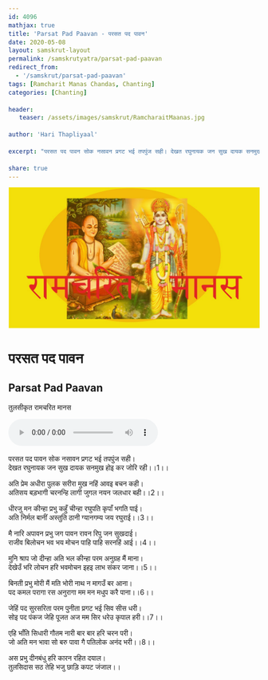```yaml
---    
id: 4096    
mathjax: true    
title: 'Parsat Pad Paavan - परसत पद पावन'    
date: 2020-05-08    
layout: samskrut-layout 
permalink: /samskrutyatra/parsat-pad-paavan
redirect_from: 
  - '/samskrut/parsat-pad-paavan'
tags: [Ramcharit Manas Chandas, Chanting]
categories: [Chanting]
    
header:    
   teaser: /assets/images/samskrut/RamcharaitMaanas.jpg    
    
author: 'Hari Thapliyaal'    
    
excerpt: "परसत पद पावन सोक नसावन प्रगट भई तपपुंज सही। देखत रघुनायक जन सुख दायक सनमुख होइ कर जोरि रही"   
    
share: true    
---    
```

    
![](/assets/images/samskrut/RamcharaitMaanas.jpg)    
    
# परसत पद पावन    

## Parsat Pad Paavan    

तुलसीकृत रामचरित मानस    
    
<audio controls>
  <source src="https://raw.githubusercontent.com/dasarpai/DAI-mp3/main/dasarpai-mp3/009-parsatPadPaavan.mp3" type="audio/mp3">
  Your browser does not support the audio element.
</audio>     
    
परसत पद पावन सोक नसावन प्रगट भई तपपुंज सही।    
देखत रघुनायक जन सुख दायक सनमुख होइ कर जोरि रही।।1।।    
    
अति प्रेम अधीरा पुलक सरीरा मुख नहिं आवइ बचन कही।    
अतिसय बड़भागी चरनन्हि लागी जुगल नयन जलधार बही।।2।।    
    
धीरजु मन कीन्हा प्रभु कहुँ चीन्हा रघुपति कृपाँ भगति पाई।    
अति निर्मल बानीं अस्तुति ठानी ग्यानगम्य जय रघुराई।।3।।    
    
मै नारि अपावन प्रभु जग पावन रावन रिपु जन सुखदाई।    
राजीव बिलोचन भव भय मोचन पाहि पाहि सरनहिं आई।।4।।    
    
मुनि श्राप जो दीन्हा अति भल कीन्हा परम अनुग्रह मैं माना।    
देखेउँ भरि लोचन हरि भवमोचन इहइ लाभ संकर जाना।।5।।    
    
बिनती प्रभु मोरी मैं मति भोरी नाथ न मागउँ बर आना।    
पद कमल परागा रस अनुरागा मम मन मधुप करै पाना।।6।।    
    
जेहिं पद सुरसरिता परम पुनीता प्रगट भई सिव सीस धरी।    
सोइ पद पंकज जेहि पूजत अज मम सिर धरेउ कृपाल हरी।।7।।    
    
एहि भाँति सिधारी गौतम नारी बार बार हरि चरन परी।    
जो अति मन भावा सो बरु पावा गै पतिलोक अनंद भरी।।8।।    
    
अस प्रभु दीनबंधु हरि कारन रहित दयाल।    
तुलसिदास सठ तेहि भजु छाड़ि कपट जंजाल।।    
    
